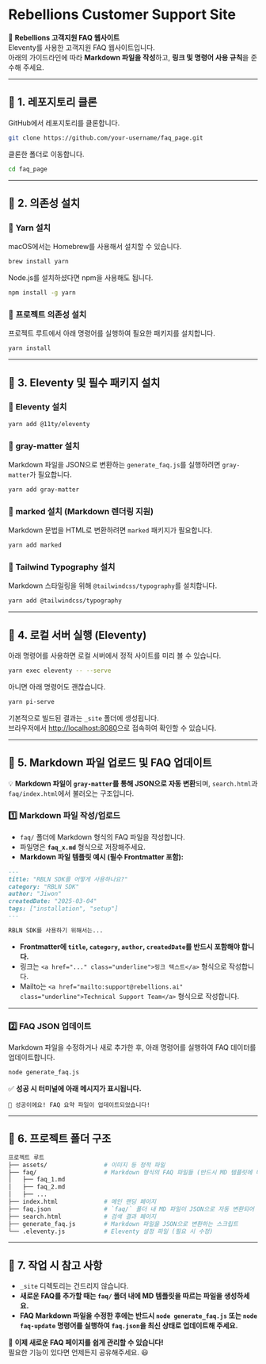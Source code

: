 # Rebellions Customer Support Site

🚀 **Rebellions 고객지원 FAQ 웹사이트**  
Eleventy를 사용한 고객지원 FAQ 웹사이트입니다.  
아래의 가이드라인에 따라 **Markdown 파일을 작성**하고, **링크 및 명령어 사용 규칙**을 준수해 주세요.

---

## 📌 1. 레포지토리 클론  
GitHub에서 레포지토리를 클론합니다.
```sh
git clone https://github.com/your-username/faq_page.git
```
클론한 폴더로 이동합니다.
```sh
cd faq_page
```

---

## 📌 2. 의존성 설치  

### 🔹 **Yarn 설치**  
macOS에서는 Homebrew를 사용해서 설치할 수 있습니다.
```sh
brew install yarn
```
Node.js를 설치하셨다면 npm을 사용해도 됩니다.
```sh
npm install -g yarn
```

### 🔹 **프로젝트 의존성 설치**  
프로젝트 루트에서 아래 명령어를 실행하여 필요한 패키지를 설치합니다.
```sh
yarn install
```

---

## 📌 3. Eleventy 및 필수 패키지 설치  
### 🔹 **Eleventy 설치**  
```sh
yarn add @11ty/eleventy
```

### 🔹 **gray-matter 설치**  
Markdown 파일을 JSON으로 변환하는 `generate_faq.js`를 실행하려면 `gray-matter`가 필요합니다.
```sh
yarn add gray-matter
```

### 🔹 **marked 설치 (Markdown 렌더링 지원)**  
Markdown 문법을 HTML로 변환하려면 `marked` 패키지가 필요합니다.
```sh
yarn add marked
```

### 🔹 **Tailwind Typography 설치**  
Markdown 스타일링을 위해 `@tailwindcss/typography`를 설치합니다.
```sh
yarn add @tailwindcss/typography
```

---

## 📌 4. 로컬 서버 실행 (Eleventy)
아래 명령어를 사용하면 로컬 서버에서 정적 사이트를 미리 볼 수 있습니다.
```sh
yarn exec eleventy -- --serve
```
아니면 아래 명령어도 괜찮습니다.
```sh
yarn pi-serve
```
기본적으로 빌드된 결과는 `_site` 폴더에 생성됩니다.  
브라우저에서 [http://localhost:8080](http://localhost:8080)으로 접속하여 확인할 수 있습니다.

---

## 📌 5. Markdown 파일 업로드 및 FAQ 업데이트  
💡 **Markdown 파일이 `gray-matter`를 통해 JSON으로 자동 변환**되며, `search.html`과 `faq/index.html`에서 불러오는 구조입니다.

### 1️⃣ **Markdown 파일 작성/업로드**  
- `faq/` 폴더에 Markdown 형식의 FAQ 파일을 작성합니다.  
- 파일명은 **`faq_x.md`** 형식으로 저장해주세요.  
- **Markdown 파일 템플릿 예시 (필수 Frontmatter 포함):**
```md
---
title: "RBLN SDK를 어떻게 사용하나요?"
category: "RBLN SDK"
author: "Jiwon"
createdDate: "2025-03-04"
tags: ["installation", "setup"]
---

RBLN SDK를 사용하기 위해서는...
```
- **Frontmatter에 `title`, `category`, `author`, `createdDate`를 반드시 포함해야 합니다.**  
- 링크는 `<a href="..." class="underline">링크 텍스트</a>` 형식으로 작성합니다.  
- Mailto는 `<a href="mailto:support@rebellions.ai" class="underline">Technical Support Team</a>` 형식으로 작성합니다.  

---

### 2️⃣ **FAQ JSON 업데이트**  
Markdown 파일을 수정하거나 새로 추가한 후, 아래 명령어를 실행하여 FAQ 데이터를 업데이트합니다.
```sh
node generate_faq.js
```
✅ **성공 시 터미널에 아래 메시지가 표시됩니다.**  
```
🎉 성공이에요! FAQ 요약 파일이 업데이트되었습니다!
```

---

## 📌 6. 프로젝트 폴더 구조  
```sh
프로젝트 루트
├── assets/                # 이미지 등 정적 파일
├── faq/                   # Markdown 형식의 FAQ 파일들 (반드시 MD 템플릿에 따라 작성)
│   ├── faq_1.md
│   ├── faq_2.md
│   ├── ...
├── index.html             # 메인 랜딩 페이지
├── faq.json               # `faq/` 폴더 내 MD 파일이 JSON으로 자동 변환되어 저장됨
├── search.html            # 검색 결과 페이지
├── generate_faq.js        # Markdown 파일을 JSON으로 변환하는 스크립트
└── .eleventy.js           # Eleventy 설정 파일 (필요 시 수정)
```

---

## 📌 7. 작업 시 참고 사항  
- `_site` 디렉토리는 건드리지 않습니다.  
- **새로운 FAQ를 추가할 때는 `faq/` 폴더 내에 MD 템플릿을 따르는 파일을 생성하세요.**  
- **FAQ Markdown 파일을 수정한 후에는 반드시 `node generate_faq.js` 또는 `node faq-update` 명령어를 실행하여 `faq.json`을 최신 상태로 업데이트해 주세요.**   

🚀 **이제 새로운 FAQ 페이지를 쉽게 관리할 수 있습니다!**  
필요한 기능이 있다면 언제든지 공유해주세요. 😃  
